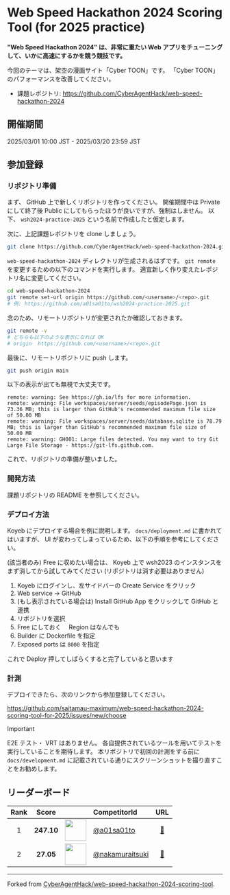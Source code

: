 # Web Speed Hackathon 2024 Scoring Tool (for 2025 practice)

**"Web Speed Hackathon 2024" は、非常に重たい Web アプリをチューニングして、いかに高速にするかを競う競技です。**

今回のテーマは、架空の漫画サイト「Cyber TOON」です。
「Cyber TOON」のパフォーマンスを改善してください。

- 課題レポジトリ: <https://github.com/CyberAgentHack/web-speed-hackathon-2024>

## 開催期間

2025/03/01 10:00 JST - 2025/03/20 23:59 JST

## 参加登録

### リポジトリ準備

まず、 GitHub 上で新しくリポジトリを作ってください。
開催期間中は Private にして終了後 Public にしてもらったほうが良いですが、強制はしません。
以下、 `wsh2024-practice-2025` という名前で作成したと仮定します。

次に、上記課題レポジトリを clone しましょう。

```bash
git clone https://github.com/CyberAgentHack/web-speed-hackathon-2024.git
```

`web-speed-hackathon-2024` ディレクトリが生成されるはずです。
`git remote` を変更するための以下のコマンドを実行します。
適宜新しく作り変えたレポジトリ名に変更してください。

```bash
cd web-speed-hackathon-2024
git remote set-url origin https://github.com/<username>/<repo>.git
# 例: https://github.com/a01sa01to/wsh2024-practice-2025.git
```

念のため、リモートリポジトリが変更されたか確認しておきます。

```bash
git remote -v
# どちらも以下のような表示になれば OK
# origin  https://github.com/<username>/<repo>.git
```

最後に、リモートリポジトリに push します。

```bash
git push origin main
```

以下の表示が出ても無視で大丈夫です。

```plaintext
remote: warning: See https://gh.io/lfs for more information.
remote: warning: File workspaces/server/seeds/episodePage.json is 73.36 MB; this is larger than GitHub's recommended maximum file size of 50.00 MB
remote: warning: File workspaces/server/seeds/database.sqlite is 78.79 MB; this is larger than GitHub's recommended maximum file size of 50.00 MB
remote: warning: GH001: Large files detected. You may want to try Git Large File Storage - https://git-lfs.github.com.
```

これで、リポジトリの準備が整いました。

### 開発方法

課題リポジトリの README を参照してください。

### デプロイ方法

Koyeb にデプロイする場合を例に説明します。
`docs/deployment.md` に書かれてはいますが、 UI が変わってしまっているため、以下の手順を参考にしてください。

(該当者のみ)
Free に収めたい場合は、 Koyeb 上で wsh2023 のインスタンスをまず消してから試してみてください (リポジトリは消す必要はありません)

1. Koyeb にログインし、左サイドバーの Create Service をクリック
2. Web service -> GitHub
3. (もし表示されている場合は) Install GitHub App をクリックして GitHub と連携
4. リポジトリを選択
5. Free にしておく　 Region はなんでも
6. Builder に Dockerfile を指定
7. Exposed ports は `8000` を指定

これで Deploy 押してしばらくすると完了していると思います

### 計測

デプロイできたら、次のリンクから参加登録してください。

<https://github.com/saitamau-maximum/web-speed-hackathon-2024-scoring-tool-for-2025/issues/new/choose>

> [!IMPORTANT]
> E2E テスト・ VRT はありません。
> 各自提供されているツールを用いてテストを実行していることを期待します。
> 本リポジトリで初回の計測をする前に `docs/development.md` に記載されている通りにスクリーンショットを撮り直すことをお勧めします。

## リーダーボード

<!-- leaderboard:start -->

|Rank|Score||CompetitorId|URL|
|:--:|:--:|:--:|:--|:--:|
|1|**247.10**|<img alt="" width="50" height="50" src="https://github.com/a01sa01to.png?size=100"/>|[@a01sa01to](https://github.com/a01sa01to)|[:link:](https://retail-alex-a01sa01to-ace06c6c.koyeb.app/)|
|2|**27.05**|<img alt="" width="50" height="50" src="https://github.com/nakamuraitsuki.png?size=100"/>|[@nakamuraitsuki](https://github.com/nakamuraitsuki)|[:link:](https://prepared-ginelle-nakamuraitsuki-11ad5b95.koyeb.app/)|

<!-- leaderboard:end -->

---

Forked from [CyberAgentHack/web-speed-hackathon-2024-scoring-tool](https://github.com/CyberAgentHack/web-speed-hackathon-2024-scoring-tool).
